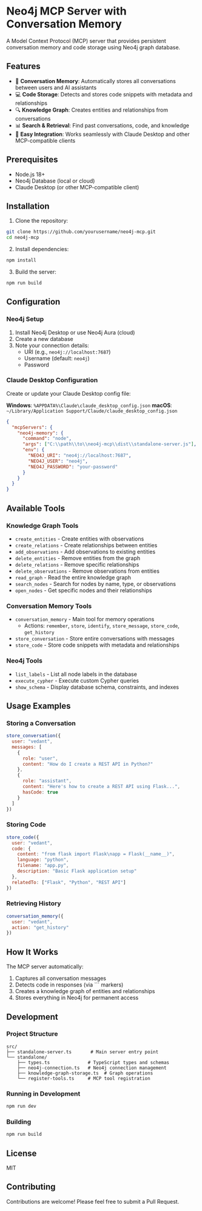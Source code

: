# Neo4j MCP Server with Conversation Memory

A Model Context Protocol (MCP) server that provides persistent conversation memory and code storage using Neo4j graph database.

## Features

- 🧠 **Conversation Memory**: Automatically stores all conversations between users and AI assistants
- 💻 **Code Storage**: Detects and stores code snippets with metadata and relationships
- 🔍 **Knowledge Graph**: Creates entities and relationships from conversations
- 📊 **Search & Retrieval**: Find past conversations, code, and knowledge
- 🚀 **Easy Integration**: Works seamlessly with Claude Desktop and other MCP-compatible clients

## Prerequisites

- Node.js 18+ 
- Neo4j Database (local or cloud)
- Claude Desktop (or other MCP-compatible client)

## Installation

1. Clone the repository:
```bash
git clone https://github.com/yourusername/neo4j-mcp.git
cd neo4j-mcp
```

2. Install dependencies:
```bash
npm install
```

3. Build the server:
```bash
npm run build
```

## Configuration

### Neo4j Setup

1. Install Neo4j Desktop or use Neo4j Aura (cloud)
2. Create a new database
3. Note your connection details:
   - URI (e.g., `neo4j://localhost:7687`)
   - Username (default: `neo4j`)
   - Password

### Claude Desktop Configuration

Create or update your Claude Desktop config file:

**Windows**: `%APPDATA%\Claude\claude_desktop_config.json`
**macOS**: `~/Library/Application Support/Claude/claude_desktop_config.json`

```json
{
  "mcpServers": {
    "neo4j-memory": {
      "command": "node",
      "args": ["C:\\path\\to\\neo4j-mcp\\dist\\standalone-server.js"],
      "env": {
        "NEO4J_URI": "neo4j://localhost:7687",
        "NEO4J_USER": "neo4j",
        "NEO4J_PASSWORD": "your-password"
      }
    }
  }
}
```

## Available Tools

### Knowledge Graph Tools
- `create_entities` - Create entities with observations
- `create_relations` - Create relationships between entities
- `add_observations` - Add observations to existing entities
- `delete_entities` - Remove entities from the graph
- `delete_relations` - Remove specific relationships
- `delete_observations` - Remove observations from entities
- `read_graph` - Read the entire knowledge graph
- `search_nodes` - Search for nodes by name, type, or observations
- `open_nodes` - Get specific nodes and their relationships

### Conversation Memory Tools
- `conversation_memory` - Main tool for memory operations
  - Actions: `remember`, `store`, `identify`, `store_message`, `store_code`, `get_history`
- `store_conversation` - Store entire conversations with messages
- `store_code` - Store code snippets with metadata and relationships

### Neo4j Tools
- `list_labels` - List all node labels in the database
- `execute_cypher` - Execute custom Cypher queries
- `show_schema` - Display database schema, constraints, and indexes

## Usage Examples

### Storing a Conversation

```javascript
store_conversation({
  user: "vedant",
  messages: [
    {
      role: "user",
      content: "How do I create a REST API in Python?"
    },
    {
      role: "assistant",
      content: "Here's how to create a REST API using Flask...",
      hasCode: true
    }
  ]
})
```

### Storing Code

```javascript
store_code({
  user: "vedant",
  code: {
    content: "from flask import Flask\napp = Flask(__name__)",
    language: "python",
    filename: "app.py",
    description: "Basic Flask application setup"
  },
  relatedTo: ["Flask", "Python", "REST API"]
})
```

### Retrieving History

```javascript
conversation_memory({
  user: "vedant",
  action: "get_history"
})
```

## How It Works

The MCP server automatically:
1. Captures all conversation messages
2. Detects code in responses (via ``` markers)
3. Creates a knowledge graph of entities and relationships
4. Stores everything in Neo4j for permanent access

## Development

### Project Structure

```
src/
├── standalone-server.ts       # Main server entry point
└── standalone/
    ├── types.ts              # TypeScript types and schemas
    ├── neo4j-connection.ts   # Neo4j connection management
    ├── knowledge-graph-storage.ts  # Graph operations
    └── register-tools.ts     # MCP tool registration
```

### Running in Development

```bash
npm run dev
```

### Building

```bash
npm run build
```

## License

MIT

## Contributing

Contributions are welcome! Please feel free to submit a Pull Request.